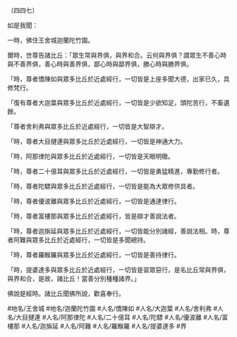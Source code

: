 （四四七）

如是我聞：

一時，佛住王舍城迦蘭陀竹園。

爾時，世尊告諸比丘：「眾生常與界俱，與界和合。云何與界俱？謂眾生不善心時與不善界俱，善心時與善界俱，鄙心時與鄙界俱，勝心時與勝界俱。

「時，尊者憍陳如與眾多比丘於近處經行，一切皆是上座多聞大德，出家已久，具修梵行。

「復有尊者大迦葉與眾多比丘於近處經行，一切皆是少欲知足，頭陀苦行，不畜遺餘。

「尊者舍利弗與眾多比丘於近處經行，一切皆是大智辯才。

「時，尊者大目揵連與眾多比丘於近處經行，一切皆是神通大力。

「時，阿那律陀與眾多比丘於近處經行，一切皆是天眼明徹。

「時，尊者二十億耳與眾多比丘於近處經行，一切皆是勇猛精進，專勤修行者。

「時，尊者陀驃與眾多比丘於近處經行，一切皆是能為大眾修供具者。

「時，尊者優波離與眾多比丘於近處經行，一切皆是通達律行。

「時，尊者富樓那與眾多比丘於近處經行，皆是辯才善說法者。

「時，尊者迦旃延與眾多比丘於近處經行，一切皆能分別諸經，善說法相。時，尊者阿難與眾多比丘於近處經行，一切皆是多聞總持。

「時，尊者羅睺羅與眾多比丘於近處經行，一切皆是善持律行。

「時，提婆達多與眾多比丘於近處經行，一切皆是習眾惡行，是名比丘常與界俱，與界和合，是故，諸比丘！當善分別種種諸界。」

佛說是經時。諸比丘聞佛所說，歡喜奉行。

#地名/王舍城
#地名/迦蘭陀竹園
#人名/憍陳如
#人名/大迦葉
#人名/舍利弗
#人名/大目揵連
#人名/阿那律陀
#人名/二十億耳
#人名/陀驃
#人名/優波離
#人名/富樓那
#人名/迦旃延
#人名/阿難
#人名/羅睺羅
#人名/提婆達多
#界
